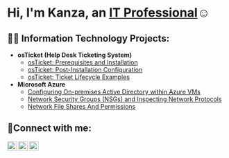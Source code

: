 <h1>Hi, I'm Kanza, an <a href="https://linkedin.com/in/kanzafatima">IT Professional</a>☺</h1>

<h2>👨‍💻 Information Technology Projects:</h2>

- <b>osTicket (Help Desk Ticketing System)</b>
  - [osTicket: Prerequisites and Installation](https://github.com/KanzaFatima/osticket-prereqs)
  - [osTicket: Post-Installation Configuration](https://github.com/KanzaFatima/post-install-config)
  - [osTicket: Ticket Lifecycle Examples](https://github.com/KanzaFatima/ticket-lifecycle)
- <b>Microsoft Azure</b>
  - [Configuring On-premises Active Directory within Azure VMs](https://github.com/KanzaFatima/configure-ad)
  - [Network Security Groups (NSGs) and Inspecting Network Protocols](https://github.com/KanzaFatima/azure-network-protocols)
  - [Network File Shares And Permissions](https://github.com/KanzaFatima/azure-network-file-shares-and-permissions)

<h2>🤳Connect with me:</h2>

[<img align="left" alt="Josh | Twitter" width="22px" src="https://cdn.jsdelivr.net/npm/simple-icons@v3/icons/twitter.svg" />][twitter]
[<img align="left" alt="Josh | LinkedIn" width="22px" src="https://cdn.jsdelivr.net/npm/simple-icons@v3/icons/linkedin.svg" />][linkedin]
[<img align="left" alt="Josh | Instagram" width="22px" src="https://cdn.jsdelivr.net/npm/simple-icons@v3/icons/instagram.svg" />][instagram]

[twitter]: https://twitter.com/kanza
[instagram]: https://www.instagram.com/kanza
[linkedin]: https://linkedin.com/in/kanza
